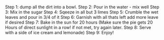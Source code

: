 Step 1: dump all the dirt into a bowl.
Step 2: Pour in the water - mix well
Step 3: Mix in the sugar
Step 4: Sqeeze in all but 3 limes
Step 5: Crumble the wet leaves and pour in 3/4 of it
Step 6: Garnish with all thats left add more leave if desired
Step 7: Bake in the sun for 20 hours (Make sure the pie gets 20 Hours of direct sunlight in a row! if not met, try again later.
Step 8: Serve with a side of ice cream and lemonade)
Step 9: Enjoy!